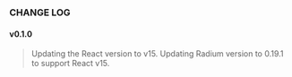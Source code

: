 ### CHANGE LOG

#### v0.1.0
> Updating the React version to v15.
> Updating Radium version to 0.19.1 to support React v15.

